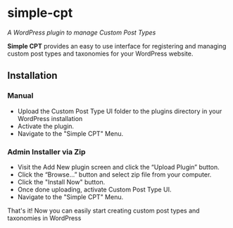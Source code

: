 # simple-cpt
_A WordPress plugin to manage Custom Post Types_

**Simple CPT** provides an easy to use interface for registering and managing custom post types and taxonomies for your WordPress website.

## Installation

### Manual

* Upload the Custom Post Type UI folder to the plugins directory in your WordPress installation
* Activate the plugin.
* Navigate to the "Simple CPT" Menu.

### Admin Installer via Zip

* Visit the Add New plugin screen and click the “Upload Plugin” button.
* Click the “Browse…” button and select zip file from your computer.
* Click the "Install Now" button.
* Once done uploading, activate Custom Post Type UI.
* Navigate to the "Simple CPT" Menu.

That's it! Now you can easily start creating custom post types and taxonomies in WordPress
